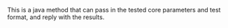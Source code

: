 
This is a java method that can pass in the tested core parameters and test format, and reply with the results.
